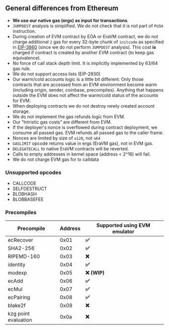 ## General differences from Ethereum

- **We use our native gas (ergs) as input for transactions**.
- `JUMPDEST` analysis is simplified. We do not check that it is not part of `PUSH` instruction.
- During creation of EVM contract by EOA or EraVM contract, we do not charge additional `2` gas for every 32-byte chunk of `initcode` as specified in [EIP-3860](https://eips.ethereum.org/EIPS/eip-3860) (since we do not perform `JUMPDEST` analysis). This cost **is** charged if contract is created by another EVM contract (to keep gas equivalence).
- No force of call stack depth limit. It is implicitly implemented by 63/64 gas rule.
- We do not support access lists (EIP-2930)
- Our warm/cold accounts logic is a little bit different: Only those contracts that are accessed from an EVM environment become warm (including origin, sender, coinbase, precompiles). Anything that happens outside the EVM does not affect the warm/cold status of the accounts for EVM.
- When deploying contracts we do not destroy newly created account storage.
- We do not implement the gas refunds logic from EVM.
- Our “Intristic gas costs” are different from EVM.
- If the deployer's nonce is overflowed during contract deployment, we consume all passed gas. EVM refunds all passed gas to the caller frame.
- Nonces are limited by size of `u128`, not `u64`
- `GASLIMIT` opcode returns value in ergs (EraVM gas), not in EVM gas.
- `DELEGATECALL` to native EraVM contracts will be reverted.
- Calls to empty addresses in kernel space (address < 2^16) will fail.
- We do not charge EVM gas for tx calldata

### Unsupported opcodes

- CALLCODE
- SELFDESTRUCT
- BLOBHASH
- BLOBBASEFEE

### Precompiles

| **Precompile** | **Address** | **Supported using EVM emulator** |
| --- | --- | --- |
| ecRecover | 0x01 | **✅** |
| SHA2-256 | 0x02 | **✅** |
| RIPEMD-160 | 0x03 | **❌** |
| identity | 0x04 | **✅** |
| modexp | 0x05 | **❌ (WIP)** |
| ecAdd | 0x06 | **✅** |
| ecMul | 0x07 | **✅** |
| ecPairing | 0x08 | **✅** |
| blake2f | 0x09 | **❌** |
| kzg point evaluation | 0x0a | **❌** |